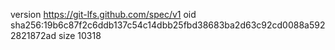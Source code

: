 version https://git-lfs.github.com/spec/v1
oid sha256:19b6c87f2c6ddb137c54c14dbb25fbd38683ba2d63c92cd0088a5922821872ad
size 10318
